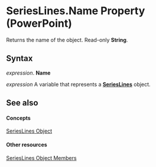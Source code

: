 
# SeriesLines.Name Property (PowerPoint)

Returns the name of the object. Read-only  **String**.


## Syntax

 _expression_. **Name**

 _expression_ A variable that represents a **[SeriesLines](5d953ed4-ca16-3cb3-ba8f-1742e4a56cb6.md)** object.


## See also


#### Concepts


[SeriesLines Object](5d953ed4-ca16-3cb3-ba8f-1742e4a56cb6.md)
#### Other resources


[SeriesLines Object Members](ec44ca6c-f7d2-5ec6-4cff-ab8522b40cf8.md)
